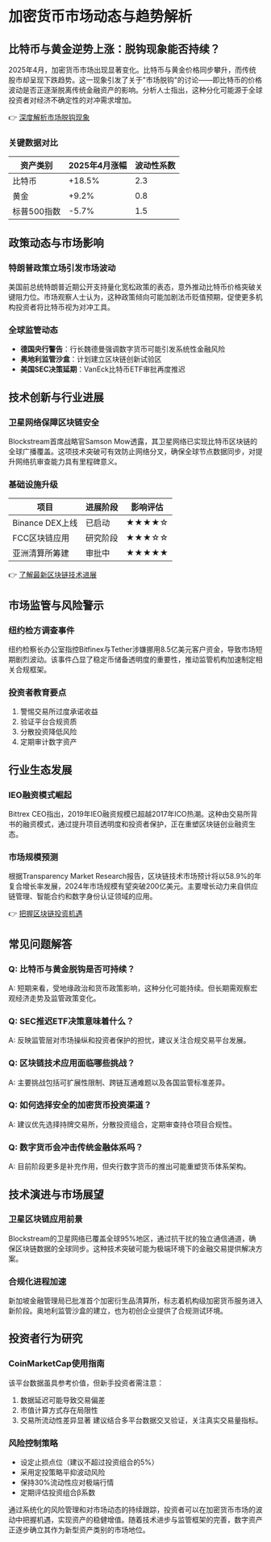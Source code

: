 # 加密货币市场动态与趋势解析

## 比特币与黄金逆势上涨：脱钩现象能否持续？

2025年4月，加密货币市场出现显著变化。比特币与黄金价格同步攀升，而传统股市却呈现下跌趋势。这一现象引发了关于"市场脱钩"的讨论——即比特币的价格波动是否正逐渐脱离传统金融资产的影响。分析人士指出，这种分化可能源于全球投资者对经济不确定性的对冲需求增加。

👉 [深度解析市场脱钩现象](https://bit.ly/okx_welcome)

### 关键数据对比
| 资产类别 | 2025年4月涨幅 | 波动性系数 |
|----------|---------------|------------|
| 比特币   | +18.5%        | 2.3        |
| 黄金     | +9.2%         | 0.8        |
| 标普500指数 | -5.7%        | 1.5        |

## 政策动态与市场影响

### 特朗普政策立场引发市场波动
美国前总统特朗普近期公开支持量化宽松政策的表态，意外推动比特币价格突破关键阻力位。市场观察人士认为，这种政策倾向可能加剧法币贬值预期，促使更多机构投资者将比特币视为对冲工具。

### 全球监管动态
- **德国央行警告**：行长魏德曼强调数字货币可能引发系统性金融风险
- **奥地利监管沙盒**：计划建立区块链创新试验区
- **美国SEC决策延期**：VanEck比特币ETF审批再度推迟

## 技术创新与行业进展

### 卫星网络保障区块链安全
Blockstream首席战略官Samson Mow透露，其卫星网络已实现比特币区块链的全球广播覆盖。这项技术突破可有效防止网络分叉，确保全球节点数据同步，对提升网络抗审查能力具有里程碑意义。

### 基础设施升级
| 项目          | 进展阶段 | 影响评估 |
|---------------|----------|----------|
| Binance DEX上线 | 已启动   | ★★★★☆    |
| FCC区块链应用 | 研究阶段 | ★★★☆☆    |
| 亚洲清算所筹建 | 审批中   | ★★★★★    |

👉 [了解最新区块链技术进展](https://bit.ly/okx_welcome)

## 市场监管与风险警示

### 纽约检方调查事件
纽约检察长办公室指控Bitfinex与Tether涉嫌挪用8.5亿美元客户资金，导致市场短期剧烈波动。该事件凸显了稳定币储备透明度的重要性，推动监管机构加速制定相关合规框架。

### 投资者教育要点
1. 警惕交易所过度承诺收益
2. 验证平台合规资质
3. 分散投资降低风险
4. 定期审计数字资产

## 行业生态发展

### IEO融资模式崛起
Bittrex CEO指出，2019年IEO融资规模已超越2017年ICO热潮。这种由交易所背书的融资模式，通过提升项目透明度和投资者保护，正在重塑区块链创业融资生态。

### 市场规模预测
根据Transparency Market Research报告，区块链技术市场预计将以58.9%的年复合增长率发展，2024年市场规模有望突破200亿美元。主要增长动力来自供应链管理、智能合约和数字身份认证领域的应用。

👉 [把握区块链投资机遇](https://bit.ly/okx_welcome)

## 常见问题解答

### Q: 比特币与黄金脱钩是否可持续？
A: 短期来看，受地缘政治和货币政策影响，这种分化可能持续。但长期需观察宏观经济走势及监管政策变化。

### Q: SEC推迟ETF决策意味着什么？
A: 反映监管层对市场操纵和投资者保护的担忧，建议关注合规交易平台发展。

### Q: 区块链技术应用面临哪些挑战？
A: 主要挑战包括可扩展性限制、跨链互通难题以及各国监管标准差异。

### Q: 如何选择安全的加密货币投资渠道？
A: 建议优先选择持牌交易所，分散投资组合，定期审查持仓项目合规性。

### Q: 数字货币会冲击传统金融体系吗？
A: 目前阶段更多是补充作用，但央行数字货币的推出可能重塑货币体系架构。

## 技术演进与市场展望

### 卫星区块链应用前景
Blockstream的卫星网络已覆盖全球95%地区，通过抗干扰的独立通信通道，确保区块链数据的全球同步。这种技术突破可能为极端环境下的金融交易提供解决方案。

### 合规化进程加速
新加坡金融管理局已批准首个加密衍生品清算所，标志着机构级加密货币服务进入新阶段。奥地利监管沙盒的建立，也为初创企业提供了合规测试环境。

## 投资者行为研究

### CoinMarketCap使用指南
该平台数据虽具参考价值，但新手投资者需注意：
1. 数据延迟可能导致交易偏差
2. 市值计算方式存在局限性
3. 交易所流动性差异显著
建议结合多平台数据交叉验证，关注真实交易量指标。

### 风险控制策略
- 设定止损点位（建议不超过投资组合的5%）
- 采用定投策略平抑波动风险
- 保持30%流动性应对极端行情
- 定期评估投资组合β系数

通过系统化的风险管理和对市场动态的持续跟踪，投资者可以在加密货币市场的波动中把握机遇，实现资产的稳健增值。随着技术进步与监管框架的完善，数字资产正逐步确立其作为新型资产类别的市场地位。